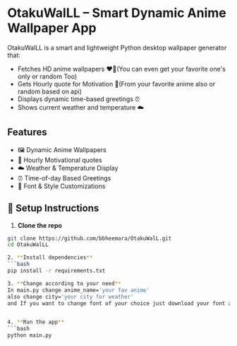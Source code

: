 # OtakuWalLL – Smart Dynamic Anime Wallpaper App

OtakuWalLL is a smart and lightweight Python desktop wallpaper generator that:
- Fetches HD anime wallpapers ❤️‍🔥(You can even get your favorite one's only or random Too)
- Gets Hourly quote for Motivation 🤩(From your favorite anime also or random based on api)
- Displays dynamic time-based greetings ⏰
- Shows current weather and temperature ☁️


## Features

- 🖼️ Dynamic Anime Wallpapers
- 🤩 Hourly Motivational quotes
- ☁️ Weather & Temperature Display 
- ⏰ Time-of-day Based Greetings
- 💬 Font & Style Customizations

## 🔧 Setup Instructions

1. **Clone the repo**  
```bash
git clone https://github.com/bbheemara/OtakuWalL.git
cd OtakuWalLL

2. **Install dependencies**
```bash
pip install -r requirements.txt

3. **Change according to your need**
In main.py change anime_name='your fav anime' 
also change city='your city for weather'
and If you want to change font of your choice just download your font and save in assets/fonts folder then in main.py FONT_PATH = 'assets/fonts/<your_font>'


4. **Run the app**
```bash
python main.py